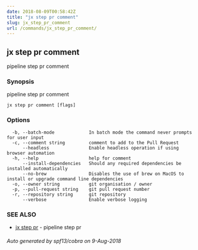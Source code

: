 ```yaml
---
date: 2018-08-09T00:58:42Z
title: "jx step pr comment"
slug: jx_step_pr_comment
url: /commands/jx_step_pr_comment/
---
```

## jx step pr comment

pipeline step pr comment

### Synopsis

pipeline step pr comment

```
jx step pr comment [flags]
```

### Options

```
  -b, --batch-mode             In batch mode the command never prompts for user input
  -c, --comment string         comment to add to the Pull Request
      --headless               Enable headless operation if using browser automation
  -h, --help                   help for comment
      --install-dependencies   Should any required dependencies be installed automatically
      --no-brew                Disables the use of brew on MacOS to install or upgrade command line dependencies
  -o, --owner string           git organisation / owner
  -p, --pull-request string    git pull request number
  -r, --repository string      git repository
      --verbose                Enable verbose logging
```

### SEE ALSO

* [jx step pr](/commands/jx_step_pr/)	 - pipeline step pr

###### Auto generated by spf13/cobra on 9-Aug-2018
